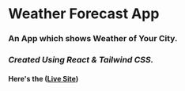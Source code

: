 # Weather Forecast App

### An App which shows Weather of Your City.

### _Created Using React & Tailwind CSS._

#### Here's the ([Live Site](https://samyak-weather.netlify.app/))
